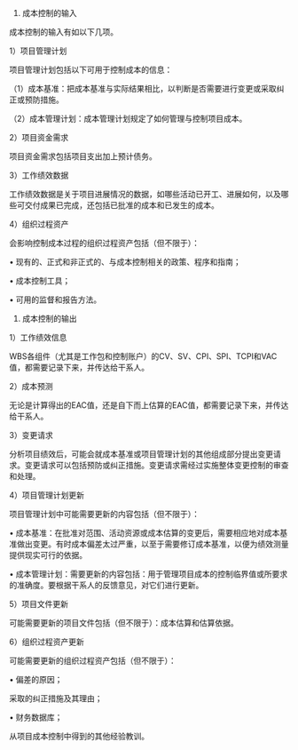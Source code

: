 
1. 成本控制的输入

成本控制的输入有如以下几项。

1）项目管理计划

项目管理计划包括以下可用于控制成本的信息：

（1）成本基准：把成本基准与实际结果相比，以判断是否需要进行变更或采取纠正或预防措施。

（2）成本管理计划：成本管理计划规定了如何管理与控制项目成本。

2）项目资金需求

项目资金需求包括项目支出加上预计债务。

3）工作绩效数据

工作绩效数据是关于项目进展情况的数据，如哪些活动已开工、进展如何，以及哪些可交付成果已完成，还包括已批准的成本和已发生的成本。

4）组织过程资产

会影响控制成本过程的组织过程资产包括（但不限于）：

• 现有的、正式和非正式的、与成本控制相关的政策、程序和指南；

• 成本控制工具；

• 可用的监督和报告方法。



1. 成本控制的输出

1）工作绩效信息

WBS各组件（尤其是工作包和控制账户）的CV、SV、CPI、SPI、TCPI和VAC值，都需要记录下来，并传达给干系人。

2）成本预测

无论是计算得出的EAC值，还是自下而上估算的EAC值，都需要记录下来，并传达给干系人。

3）变更请求

分析项目绩效后，可能会就成本基准或项目管理计划的其他组成部分提出变更请求。变更请求可以包括预防或纠正措施。变更请求需经过实施整体变更控制的审查和处理。

4）项目管理计划更新

项目管理计划中可能需要更新的内容包括（但不限于）：

• 成本基准：在批准对范围、活动资源或成本估算的变更后，需要相应地对成本基准做出变更。有时成本偏差太过严重，以至于需要修订成本基准，以便为绩效测量提供现实可行的依据。

• 成本管理计划：需要更新的内容包括：用于管理项目成本的控制临界值或所要求的准确度。要根据干系人的反馈意见，对它们进行更新。



5）项目文件更新

可能需要更新的项目文件包括（但不限于）：成本估算和估算依据。

6）组织过程资产更新

可能需要更新的组织过程资产包括（但不限于）：

• 偏差的原因；



采取的纠正措施及其理由；

• 财务数据库；



从项目成本控制中得到的其他经验教训。
